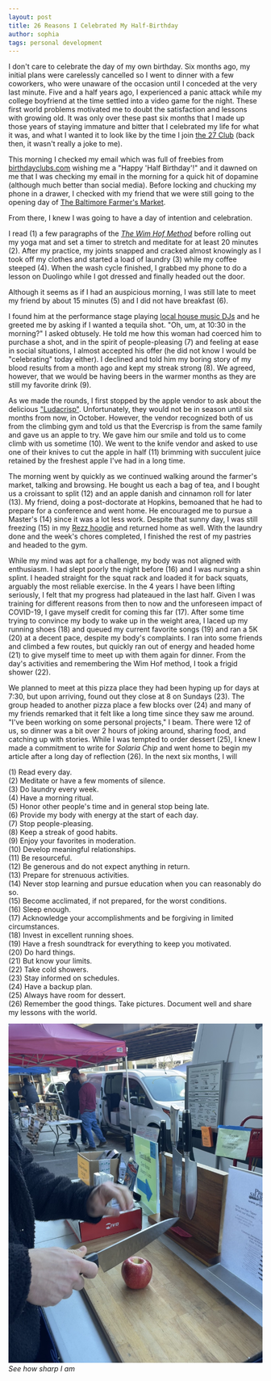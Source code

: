 ```yaml
---
layout: post
title: 26 Reasons I Celebrated My Half-Birthday
author: sophia
tags: personal development
---
```


I don't care to celebrate the day of my own birthday. Six months ago, my initial plans were carelessly cancelled so I went to dinner with a few coworkers, who were unaware of the occasion until I conceded at the very last minute. Five and a half years ago, I experienced a panic attack while my college boyfriend at the time settled into a video game for the night. These first world problems motivated me to doubt the satisfaction and lessons with growing old. It was only over these past six months that I made up those years of staying immature and bitter that I celebrated my life for what it was, and what I wanted it to look like by the time I join [the 27 Club](https://www.rollingstone.com/culture/culture-lists/the-27-club-a-brief-history-17853/) (back then, it wasn't really a joke to me).

This morning I checked my email which was full of freebies from [birthdayclubs.com](https://www.heyitsfree.net/birthday-freebies/) wishing me a "Happy 'Half Birthday'!" and it dawned on me that I was checking my email in the morning for a quick hit of dopamine (although much better than social media). Before locking and chucking my phone in a drawer, I checked with my friend that we were still going to the opening day of [The Baltimore Farmer's Market](https://farmersmarketbaltimore.org).

From there, I knew I was going to have a day of intention and celebration.

I read (1) a few paragraphs of the [*The Wim Hof Method*](https://www.wimhofmethod.com/the-wim-hof-method-book) before rolling out my yoga mat and set a timer to stretch and meditate for at least 20 minutes (2). After my practice, my joints snapped and cracked almost knowingly as I took off my clothes and started a load of laundry (3) while my coffee steeped (4). When the wash cycle finished, I grabbed my phone to do a lesson on Duolingo while I got dressed and finally headed out the door.

Although it seems as if I had an auspicious morning, I was still late to meet my friend by about 15 minutes (5) and I did not have breakfast (6).

I found him at the performance stage playing [local house music DJs](https://www.cbsnews.com/baltimore/news/baltimore-farmers-market-kicks-off-46th-season-sunday-with-house-djs/) and he greeted me by asking if I wanted a tequila shot. "Oh, um, at 10:30 in the morning?" I asked obtusely. He told me how this woman had coerced him to purchase a shot, and in the spirit of people-pleasing (7) and feeling at ease in social situations, I almost accepted his offer (he did not know I would be "celebrating" today either). I declined and told him my boring story of my blood results from a month ago and kept my streak strong (8). We agreed, however, that we would be having beers in the warmer months as they are still my favorite drink (9). 

As we made the rounds, I first stopped by the apple vendor to ask about the delicious ["Ludacrisp"](https://fruitgrowersnews.com/article/four-new-apple-varieties-released-maia/). Unfortunately, they would not be in season until six months from now, in October. However, the vendor recognized both of us from the climbing gym and told us that the Evercrisp is from the same family and gave us an apple to try. We gave him our smile and told us to come climb with us sometime (10). We went to the knife vendor and asked to use one of their knives to cut the apple in half (11) brimming with succulent juice retained by the freshest apple I've had in a long time.

The morning went by quickly as we continued walking around the farmer's market, talking and browsing. He bought us each a bag of tea, and I bought us a croissant to split (12) and an apple danish and cinnamon roll for later (13). My friend, doing a post-doctorate at Hopkins, bemoaned that he had to prepare for a conference and went home. He encouraged me to pursue a Master's (14) since it was a lot less work. Despite that sunny day, I was still freezing (15) in my [Rezz hoodie](https://rezzshop.com/collections/hoodies) and returned home as well. With the laundry done and the week's chores completed, I finished the rest of my pastries and headed to the gym. 

While my mind was apt for a challenge, my body was not aligned with enthusiasm. I had slept poorly the night before (16) and I was nursing a shin splint. I headed straight for the squat rack and loaded it for back squats, arguably the most reliable exercise. In the 4 years I have been lifting seriously, I felt that my progress had plateaued in the last half. Given I was training for different reasons from then to now and the unforeseen impact of COVID-19, I gave myself credit for coming this far (17). After some time trying to convince my body to wake up in the weight area, I laced up my running shoes (18) and queued my current favorite songs (19) and ran a 5K (20) at a decent pace, despite my body's complaints. I ran into some friends and climbed a few routes, but quickly ran out of energy and headed home (21) to give myself time to meet up with them again for dinner. From the day's activities and remembering the Wim Hof method, I took a frigid shower (22). 

We planned to meet at this pizza place they had been hyping up for days at 7:30, but upon arriving, found out they close at 8 on Sundays (23). The group headed to another pizza place a few blocks over (24) and many of my friends remarked that it felt like a long time since they saw me around. "I've been working on some personal projects," I beam. There were 12 of us, so dinner was a bit over 2 hours of joking around, sharing food, and catching up with stories. While I was tempted to order dessert (25), I knew I made a commitment to write for *Solaria Chip* and went home to begin my article after a long day of reflection (26). In the next six months, I will

(1) Read every day. \
(2) Meditate or have a few moments of silence. \
(3) Do laundry every week. \
(4) Have a morning ritual. \
(5) Honor other people's time and in general stop being late. \
(6) Provide my body with energy at the start of each day. \
(7) Stop people-pleasing. \
(8) Keep a streak of good habits. \
(9) Enjoy your favorites in moderation. \
(10) Develop meaningful relationships. \
(11) Be resourceful. \
(12) Be generous and do not expect anything in return. \
(13) Prepare for strenuous activities. \
(14) Never stop learning and pursue education when you can reasonably do so. \
(15) Become acclimated, if not prepared, for the worst conditions. \
(16) Sleep enough. \
(17) Acknowledge your accomplishments and be forgiving in limited circumstances. \
(18) Invest in excellent running shoes. \
(19) Have a fresh soundtrack for everything to keep you motivated. \
(20) Do hard things. \
(21) But know your limits. \
(22) Take cold showers. \
(23) Stay informed on schedules. \
(24) Have a backup plan. \
(25) Always have room for dessert. \
(26) Remember the good things. Take pictures. Document well and share my lessons with the world.

<img src='/images/FullSizeRender.jpeg'>
<i>See how sharp I am</i>

